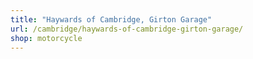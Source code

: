 ```yaml
---
title: "Haywards of Cambridge, Girton Garage"
url: /cambridge/haywards-of-cambridge-girton-garage/
shop: motorcycle
---
```


